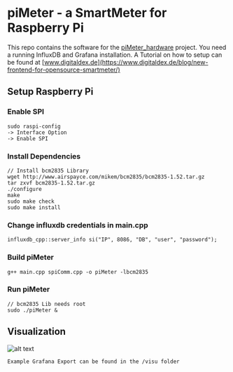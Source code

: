 # piMeter - a SmartMeter for Raspberry Pi

This repo contains the software for the [piMeter_hardware](https://github.com/digitaldex/piMeter_hardware) project.
You need a running InfluxDB and Grafana installation. A Tutorial on how to setup can be found
at [www.digitaldex.de](https://www.digitaldex.de/blog/new-frontend-for-opensource-smartmeter/)

## Setup Raspberry Pi

### Enable SPI
```
sudo raspi-config
-> Interface Option
-> Enable SPI
```
### Install Dependencies
```
// Install bcm2835 Library
wget http://www.airspayce.com/mikem/bcm2835/bcm2835-1.52.tar.gz
tar zxvf bcm2835-1.52.tar.gz
./configure
make
sudo make check
sudo make install
```
### Change influxdb credentials in main.cpp
```
influxdb_cpp::server_info si("IP", 8086, "DB", "user", "password");
```
### Build piMeter
```
g++ main.cpp spiComm.cpp -o piMeter -lbcm2835
```
### Run piMeter
```
// bcm2835 Lib needs root
sudo ./piMeter &
```
## Visualization
![alt text](https://github.com/digitaldex/piMeter_grafana/blob/master/visu/dashbaord.png "Grafana Dashboard")
```
Example Grafana Export can be found in the /visu folder
``` 